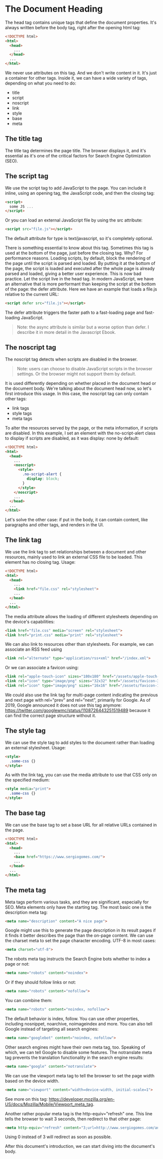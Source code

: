 # The Document Heading

The head tag contains unique tags that define the document properties.
It's always written before the body tag, right after the opening html tag:

```html
<!DOCTYPE html>
<html>
  <head>
    ...
  </head> 
  ...
</html>
```

We never use attributes on this tag. And we don't write content in it.
It's just a container for other tags. Inside it, we can have a wide variety of tags, depending on what you need to do:

- title
- script
- noscript
- link
- style
- base
- meta

## The title tag

The title tag determines the page title. The browser displays it, and it's essential as it's one of the critical factors for Search Engine Optimization (SEO).

## The script tag

We use the script tag to add JavaScript to the page.
You can include it inline, using an opening tag, the JavaScript code, and then the closing tag:

```html
<script> 
  some JS ...
</script> 
```

Or you can load an external JavaScript file by using the src attribute:

```html
<script src="file.js"></script>
```

The default attribute for type is text/javascript, so it's completely optional.

There is something essential to know about this tag. Sometimes this tag is used at the bottom of the page, just before the closing </body> tag. Why? For performance reasons. Loading scripts, by default, block the rendering of the page until the script is parsed and loaded.
By putting it at the bottom of the page, the script is loaded and executed after the whole page is already parsed and loaded, giving a better user experience. This is now bad practice. Let the script live in the head tag.
In modern JavaScript, we have an alternative that is more performant than keeping the script at the bottom of the page: the defer attribute. Here we have an example that loads a file.js relative to the current URL:

```html
<script defer src="file.js"></script>
```

The defer attribute triggers the faster path to a fast-loading page and fast-loading JavaScript.

> Note: the async attribute is similar but a worse option than defer. I describe it in more detail in the Javascript Ebook.

## The noscript tag

The noscript tag detects when scripts are disabled in the browser.

> Note: users can choose to disable JavaScript scripts in the browser settings. Or the browser might not support them by default.

It is used differently depending on whether placed in the document head or the document body. We're talking about the document head now, so let's first introduce this usage.
In this case, the noscript tag can only contain other tags:

- link tags
- style tags
- meta tags

To alter the resources served by the page, or the meta information, if scripts are disabled.
In this example, I set an element with the no-script-alert class to display if scripts are disabled, as it was display: none by default:

```html
<!DOCTYPE html>
<html>
  <head>
    ... 
    <noscript>
      <style>
        .no-script-alert {
          display: block;
        } 
      </style>
    </noscript>
    ... 
  </head> 
  ... 
</html> 
```

Let's solve the other case: if put in the body, it can contain content, like paragraphs and other tags, and renders in the UI.

## The link tag

We use the link tag to set relationships between a document and
other resources, mainly used to link an external CSS file to be loaded. This element has no closing tag.
Usage:

```html
<!DOCTYPE html>
<html>
  <head>
    ... 
    <link href="file.css" rel="stylesheet">
    ... 
  </head> 
  ... 
</html> 
```

The media attribute allows the loading of different stylesheets depending on the device's capabilities:

```html
<link href="file.css" media="screen" rel="stylesheet">
<link href="print.css" media="print" rel="stylesheet">
```

We can also link to resources other than stylesheets. For example, we can associate an RSS feed using

```html
<link rel="alternate" type="application/rss+xml" href="/index.xml">
```

Or we can associate a favicon using:

```html
<link rel="apple-touch-icon" sizes="180x180" href="/assets/apple-touch-icon.png">
<link rel="icon" type="image/png" sizes="32x32" href="/assets/favicon-32x32.png">
<link rel="icon" type="image/png" sizes="16x16" href="/assets/favicon-16x16.png">
```

We could also use the link tag for multi-page content indicating the previous and next page with rel="prev" and rel="next", primarily for Google. As of 2019, Google announced it does not use this tag anymore: <https://twitter.com/googlewmc/status/1108726443251519489> because it can find the correct page structure without it.

## The style tag

We can use the style tag to add styles to the document rather than loading an external stylesheet. Usage:

```html
<style> 
  .some-css {} 
</style>
```

As with the link tag, you can use the media attribute to use that CSS only on the specified medium:

```html
<style media="print">
  .some-css {}
</style>
```

## The base tag

We can use the base tag to set a base URL for all relative URLs contained in the page.

```html
<!DOCTYPE html>
<html>
  <head>
    ... 
    <base href="https://www.sergiogomes.com/">
    ... 
  </head> 
  ... 
</html>
```

## The meta tag

Meta tags perform various tasks, and they are significant, especially for SEO. Meta elements only have the starting tag. The most basic one is the description meta tag:

```html
<meta name="description" content="A nice page">
```

Google might use this to generate the page description in its result pages if it finds it better describes the page than the on-page content.
We can use the charset meta to set the page character encoding. UTF-8 in most cases:

```html
<meta charset="utf-8">
```

The robots meta tag instructs the Search Engine bots whether to index a page or not:

```html
<meta name="robots" content="noindex">
```

Or if they should follow links or not:

```html
<meta name="robots" content="nofollow">
```

You can combine them:

```html
<meta name="robots" content="noindex, nofollow">
```

The default behavior is index, follow.
You can use other properties, including nosnippet, noarchive, noimageindex and more.
You can also tell Google instead of targeting all search engines:

```html
<meta name="googlebot" content="noindex, nofollow">
```

Other search engines might have their own meta tag, too.
Speaking of which, we can tell Google to disable some features. The notranslate meta tag prevents the translation functionality in the search engine results:

```html
<meta name="google" content="notranslate">
```

We can use the viewport meta tag to tell the browser to set the page width based on the device width.

```html
<meta name="viewport" content="width=device-width, initial-scale=1">
```

See more on this tag: <https://developer.mozilla.org/en-US/docs/Mozilla/Mobile/Viewport_meta_tag>.

Another rather popular meta tag is the http-equiv="refresh" one. This line tells the browser to wait 3 seconds, then redirect to that other page:

```html
<meta http-equiv="refresh" content="3;url=http://www.sergiogomes.com/another-page">
```

Using 0 instead of 3 will redirect as soon as possible.

After this document's introduction, we can start diving into the document's body.

